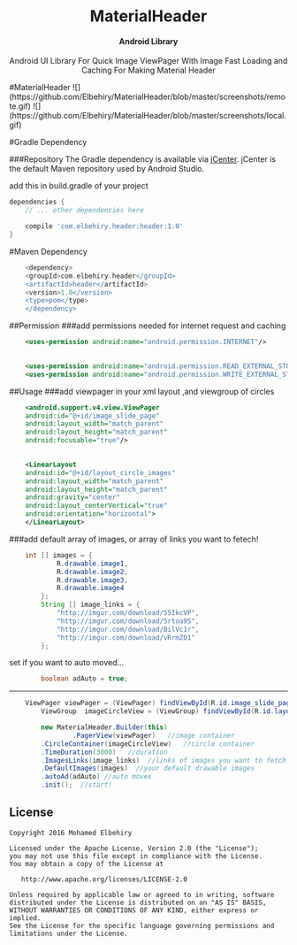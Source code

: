 
<h1 align="center">MaterialHeader</h1>
<h4 align="center">Android Library</h4>
<p align="center">Android UI Library For Quick Image ViewPager With Image Fast Loading and Caching For Making Material Header</p>
#MaterialHeader
![](https://github.com/Elbehiry/MaterialHeader/blob/master/screenshots/remote.gif)
![](https://github.com/Elbehiry/MaterialHeader/blob/master/screenshots/local.gif)

#Gradle Dependency

###Repository
The Gradle dependency is available via [jCenter](https://bintray.com/drummer-aidan/maven/material-dialogs/view).
jCenter is the default Maven repository used by Android Studio.

add this in build.gradle of your project


```groovy
dependencies {
	// ... other dependencies here

	compile 'com.elbehiry.header:header:1.0'
}
```

#Maven Dependency
```groovy
	<dependency>
 	<groupId>com.elbehiry.header</groupId> 
	<artifactId>header</artifactId>
	<version>1.0</version> 
	<type>pom</type> 
	</dependency>
```
##Permission
###add permissions needed for internet request and caching
```xml
    <uses-permission android:name="android.permission.INTERNET"/>
   	
```
```xml
    <uses-permission android:name="android.permission.READ_EXTERNAL_STORAGE"/>
    <uses-permission android:name="android.permission.WRITE_EXTERNAL_STORAGE"/>  	
```

##Usage
###add viewpager in your xml layout ,and viewgroup of circles



```xml
	<android.support.v4.view.ViewPager
	android:id="@+id/image_slide_page" 
	android:layout_width="match_parent" 
	android:layout_height="match_parent" 
	android:focusable="true"/>
    	
```
```xml
	<LinearLayout 
	android:id="@+id/layout_circle_images"
	android:layout_width="match_parent"
	android:layout_height="match_parent"
	android:gravity="center"
	android:layout_centerVertical="true"
	android:orientation="horizontal">
	</LinearLayout>
```
###add default array of images, or array of links you want to fetech!

```Java
	int [] images = {
            R.drawable.image1,
            R.drawable.image2,
            R.drawable.image3,
            R.drawable.image4
	    };
        String [] image_links = {
            "http://imgur.com/download/55IkcVP",
            "http://imgur.com/download/5rtoa9S",
            "http://imgur.com/download/BilVc1r",
            "http://imgur.com/download/vRrmZO1"
    	};
```
set if you want to auto moved...
```Java
    	boolean adAuto = true;
```
--------------------------------------------------------------------------------

```Java
	ViewPager viewPager = (ViewPager) findViewById(R.id.image_slide_page);
        ViewGroup  imageCircleView = (ViewGroup) findViewById(R.id.layout_circle_images);
```

```Java
        new MaterialHeader.Builder(this)
                .PagerView(viewPager)   //image container
		.CircleContainer(imageCircleView)   //circle container
		.TimeDuration(3000)   //duration 
		.ImagesLinks(image_links)  //links of images you want to fetch
		.DefaultImages(images)  //your default drawable images
		.autoAd(adAuto) //auto moves	
		.init();  //start!

```


## License
	Copyright 2016 Mohamed Elbehiry

	Licensed under the Apache License, Version 2.0 (the "License");
	you may not use this file except in compliance with the License.
	You may obtain a copy of the License at

	   http://www.apache.org/licenses/LICENSE-2.0

	Unless required by applicable law or agreed to in writing, software
	distributed under the License is distributed on an "AS IS" BASIS,
	WITHOUT WARRANTIES OR CONDITIONS OF ANY KIND, either express or implied.
	See the License for the specific language governing permissions and
	limitations under the License.



